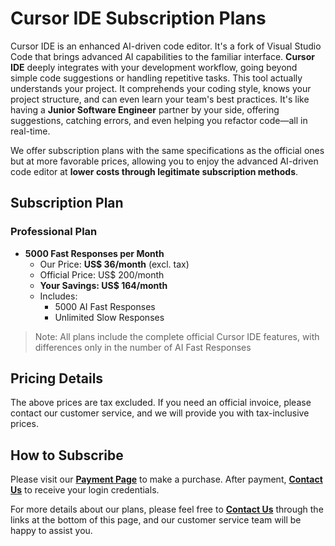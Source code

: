 # Cursor IDE Subscription Plans

Cursor IDE is an enhanced AI-driven code editor. It's a fork of Visual Studio Code that brings advanced AI capabilities to the familiar interface. **Cursor IDE** deeply integrates with your development workflow, going beyond simple code suggestions or handling repetitive tasks. This tool actually understands your project. It comprehends your coding style, knows your project structure, and can even learn your team's best practices. It's like having a **Junior Software Engineer** partner by your side, offering suggestions, catching errors, and even helping you refactor code—all in real-time.

We offer subscription plans with the same specifications as the official ones but at more favorable prices, allowing you to enjoy the advanced AI-driven code editor at **lower costs through legitimate subscription methods**.

## Subscription Plan

<!-- ### Basic Plan
- **500 Fast Responses per Month**
  - Our Price: **US$ 18/month** (excl. tax)
  - Official Price: US$ 20/month
  - **Your Savings: US$ 2/month**
  - Includes:
    - 500 AI Fast Responses
    - Unlimited Slow Responses -->
    
### Professional Plan
- **5000 Fast Responses per Month**
  - Our Price: **US$ 36/month** (excl. tax)
  - Official Price: US$ 200/month
  - **Your Savings: US$ 164/month**
  - Includes:
    - 5000 AI Fast Responses
    - Unlimited Slow Responses

> Note: All plans include the complete official Cursor IDE features, with differences only in the number of AI Fast Responses

## Pricing Details
The above prices are tax excluded. If you need an official invoice, please contact our customer service, and we will provide you with tax-inclusive prices.

## How to Subscribe
Please visit our [**Payment Page**](https://payment.stima.tech) to make a purchase. After payment, [**Contact Us**](mailto:support@stima.tech) to receive your login credentials.

For more details about our plans, please feel free to [**Contact Us**](mailto:support@stima.tech) through the links at the bottom of this page, and our customer service team will be happy to assist you. 